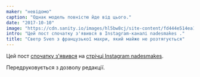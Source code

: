 ```yaml
---
maker: "невідомо"
caption: "Однак модель повністю йде від цього."
date: "2017-10-10"
image: "https://cdn.sanity.io/images/hl5bw8cj/site-content/fd444e514ea1ec6a2e2830b0a17bbc044f18a702-683x854.jpg"
intro: "Цей пост спочатку з'явився в Instagram-каналі nadesmakes ."
title: "Светр Sven з французької махри, який майже не розтягується"
---
```



Цей пост [спочатку з'явився](https://www.instagram.com/p/BaBqKDtDelP/) на [стрічці Instagram nadesmakes](https://www.instagram.com/nadesmakes/).

Передруковується з дозволу редакції.

